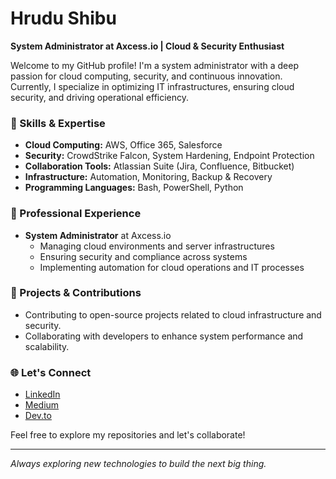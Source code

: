 # Hrudu Shibu

**System Administrator at Axcess.io | Cloud & Security Enthusiast**

Welcome to my GitHub profile! I'm a system administrator with a deep passion for cloud computing, security, and continuous innovation. Currently, I specialize in optimizing IT infrastructures, ensuring cloud security, and driving operational efficiency.

### 🔧 Skills & Expertise
- **Cloud Computing:** AWS, Office 365, Salesforce
- **Security:** CrowdStrike Falcon, System Hardening, Endpoint Protection
- **Collaboration Tools:** Atlassian Suite (Jira, Confluence, Bitbucket)
- **Infrastructure:** Automation, Monitoring, Backup & Recovery
- **Programming Languages:** Bash, PowerShell, Python

### 💼 Professional Experience
- **System Administrator** at Axcess.io
  - Managing cloud environments and server infrastructures
  - Ensuring security and compliance across systems
  - Implementing automation for cloud operations and IT processes

### 🚀 Projects & Contributions
- Contributing to open-source projects related to cloud infrastructure and security.
- Collaborating with developers to enhance system performance and scalability.

### 🌐 Let's Connect
- [LinkedIn](https://www.linkedin.com/in/hrudushibu/)
- [Medium](https://medium.com/@hrudu.ai)
- [Dev.to](https://dev.to/aihrudu)

Feel free to explore my repositories and let's collaborate!

---

*Always exploring new technologies to build the next big thing.*
